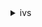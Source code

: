 <details>

<summary>
ivs
</summary>

- <details><summary>batch-get-channel</summary>

  * --arns
  * --cli-input-json
  * --cli-input-yaml
  * --generate-cli-skeleton


- <details><summary>batch-get-stream-key</summary>

  * --arns
  * --cli-input-json
  * --cli-input-yaml
  * --generate-cli-skeleton


- <details><summary>create-channel</summary>

  * --name
  * --latency-mode
  * --type
  * --authorized
  * --no-authorized
  * --recording-configuration-arn
  * --tags
  * --cli-input-json
  * --cli-input-yaml
  * --generate-cli-skeleton


- <details><summary>create-recording-configuration</summary>

  * --name
  * --destination-configuration
  * --tags
  * --cli-input-json
  * --cli-input-yaml
  * --generate-cli-skeleton


- <details><summary>create-stream-key</summary>

  * --channel-arn
  * --tags
  * --cli-input-json
  * --cli-input-yaml
  * --generate-cli-skeleton


- <details><summary>delete-channel</summary>

  * --arn
  * --cli-input-json
  * --cli-input-yaml
  * --generate-cli-skeleton


- <details><summary>delete-playback-key-pair</summary>

  * --arn
  * --cli-input-json
  * --cli-input-yaml
  * --generate-cli-skeleton


- <details><summary>delete-recording-configuration</summary>

  * --arn
  * --cli-input-json
  * --cli-input-yaml
  * --generate-cli-skeleton


- <details><summary>delete-stream-key</summary>

  * --arn
  * --cli-input-json
  * --cli-input-yaml
  * --generate-cli-skeleton


- <details><summary>get-channel</summary>

  * --arn
  * --cli-input-json
  * --cli-input-yaml
  * --generate-cli-skeleton


- <details><summary>get-playback-key-pair</summary>

  * --arn
  * --cli-input-json
  * --cli-input-yaml
  * --generate-cli-skeleton


- <details><summary>get-recording-configuration</summary>

  * --arn
  * --cli-input-json
  * --cli-input-yaml
  * --generate-cli-skeleton


- <details><summary>get-stream</summary>

  * --channel-arn
  * --cli-input-json
  * --cli-input-yaml
  * --generate-cli-skeleton


- <details><summary>get-stream-key</summary>

  * --arn
  * --cli-input-json
  * --cli-input-yaml
  * --generate-cli-skeleton


- <details><summary>help</summary>

  * 


- <details><summary>import-playback-key-pair</summary>

  * --public-key-material
  * --name
  * --tags
  * --cli-input-json
  * --cli-input-yaml
  * --generate-cli-skeleton


- <details><summary>list-channels</summary>

  * --filter-by-name
  * --filter-by-recording-configuration-arn
  * --cli-input-json
  * --cli-input-yaml
  * --starting-token
  * --page-size
  * --max-items
  * --generate-cli-skeleton


- <details><summary>list-playback-key-pairs</summary>

  * --cli-input-json
  * --cli-input-yaml
  * --starting-token
  * --page-size
  * --max-items
  * --generate-cli-skeleton


- <details><summary>list-recording-configurations</summary>

  * --cli-input-json
  * --cli-input-yaml
  * --starting-token
  * --page-size
  * --max-items
  * --generate-cli-skeleton


- <details><summary>list-stream-keys</summary>

  * --channel-arn
  * --cli-input-json
  * --cli-input-yaml
  * --starting-token
  * --page-size
  * --max-items
  * --generate-cli-skeleton


- <details><summary>list-streams</summary>

  * --cli-input-json
  * --cli-input-yaml
  * --starting-token
  * --page-size
  * --max-items
  * --generate-cli-skeleton


- <details><summary>list-tags-for-resource</summary>

  * --resource-arn
  * --next-token
  * --max-results
  * --cli-input-json
  * --cli-input-yaml
  * --generate-cli-skeleton


- <details><summary>put-metadata</summary>

  * --channel-arn
  * --metadata
  * --cli-input-json
  * --cli-input-yaml
  * --generate-cli-skeleton


- <details><summary>stop-stream</summary>

  * --channel-arn
  * --cli-input-json
  * --cli-input-yaml
  * --generate-cli-skeleton


- <details><summary>tag-resource</summary>

  * --resource-arn
  * --tags
  * --cli-input-json
  * --cli-input-yaml
  * --generate-cli-skeleton


- <details><summary>untag-resource</summary>

  * --resource-arn
  * --tag-keys
  * --cli-input-json
  * --cli-input-yaml
  * --generate-cli-skeleton


- <details><summary>update-channel</summary>

  * --arn
  * --name
  * --latency-mode
  * --type
  * --authorized
  * --no-authorized
  * --recording-configuration-arn
  * --cli-input-json
  * --cli-input-yaml
  * --generate-cli-skeleton


</details>

